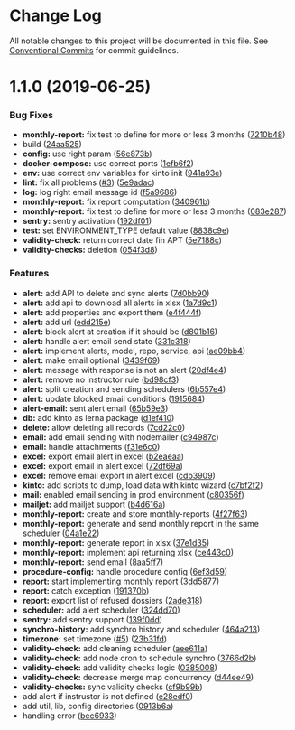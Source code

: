 # Change Log

All notable changes to this project will be documented in this file.
See [Conventional Commits](https://conventionalcommits.org) for commit guidelines.

# 1.1.0 (2019-06-25)


### Bug Fixes

* **monthly-report:** fix test to define for more or less 3 months ([7210b48](https://github.com/SocialGouv/work-in-france-backoffice/commit/7210b48))
* build ([24aa525](https://github.com/SocialGouv/work-in-france-backoffice/commit/24aa525))
* **config:** use right param ([56e873b](https://github.com/SocialGouv/work-in-france-backoffice/commit/56e873b))
* **docker-compose:** use correct ports ([1efb6f2](https://github.com/SocialGouv/work-in-france-backoffice/commit/1efb6f2))
* **env:** use correct env variables for kinto init ([941a93e](https://github.com/SocialGouv/work-in-france-backoffice/commit/941a93e))
* **lint:** fix all problems ([#3](https://github.com/SocialGouv/work-in-france-backoffice/issues/3)) ([5e9adac](https://github.com/SocialGouv/work-in-france-backoffice/commit/5e9adac))
* **log:** log right email message id ([f5a9686](https://github.com/SocialGouv/work-in-france-backoffice/commit/f5a9686))
* **monthly-report:** fix report computation ([340961b](https://github.com/SocialGouv/work-in-france-backoffice/commit/340961b))
* **monthly-report:** fix test to define for more or less 3 months ([083e287](https://github.com/SocialGouv/work-in-france-backoffice/commit/083e287))
* **sentry:** sentry activation ([192df01](https://github.com/SocialGouv/work-in-france-backoffice/commit/192df01))
* **test:** set ENVIRONMENT_TYPE default value ([8838c9e](https://github.com/SocialGouv/work-in-france-backoffice/commit/8838c9e))
* **validity-check:** return correct date fin APT ([5e7188c](https://github.com/SocialGouv/work-in-france-backoffice/commit/5e7188c))
* **validity-checks:** deletion ([054f3d8](https://github.com/SocialGouv/work-in-france-backoffice/commit/054f3d8))


### Features

* **alert:** add API to delete and sync alerts ([7d0bb90](https://github.com/SocialGouv/work-in-france-backoffice/commit/7d0bb90))
* **alert:** add api to download all alerts in xlsx ([1a7d9c1](https://github.com/SocialGouv/work-in-france-backoffice/commit/1a7d9c1))
* **alert:** add properties and export them ([e4f444f](https://github.com/SocialGouv/work-in-france-backoffice/commit/e4f444f))
* **alert:** add url ([edd215e](https://github.com/SocialGouv/work-in-france-backoffice/commit/edd215e))
* **alert:** block alert at creation if it should be ([d801b16](https://github.com/SocialGouv/work-in-france-backoffice/commit/d801b16))
* **alert:** handle alert email send state ([331c318](https://github.com/SocialGouv/work-in-france-backoffice/commit/331c318))
* **alert:** implement alerts, model, repo, service, api ([ae09bb4](https://github.com/SocialGouv/work-in-france-backoffice/commit/ae09bb4))
* **alert:** make email optional ([3439f69](https://github.com/SocialGouv/work-in-france-backoffice/commit/3439f69))
* **alert:** message with response is not an alert ([20df4e4](https://github.com/SocialGouv/work-in-france-backoffice/commit/20df4e4))
* **alert:** remove no instructor rule ([bd98cf3](https://github.com/SocialGouv/work-in-france-backoffice/commit/bd98cf3))
* **alert:** split creation and sending schedulers ([6b557e4](https://github.com/SocialGouv/work-in-france-backoffice/commit/6b557e4))
* **alert:** update blocked email conditions ([1915684](https://github.com/SocialGouv/work-in-france-backoffice/commit/1915684))
* **alert-email:** sent alert email ([65b59e3](https://github.com/SocialGouv/work-in-france-backoffice/commit/65b59e3))
* **db:** add kinto as lerna package ([d1ef410](https://github.com/SocialGouv/work-in-france-backoffice/commit/d1ef410))
* **delete:** allow deleting all records ([7cd22c0](https://github.com/SocialGouv/work-in-france-backoffice/commit/7cd22c0))
* **email:** add email sending with nodemailer ([c94987c](https://github.com/SocialGouv/work-in-france-backoffice/commit/c94987c))
* **email:** handle attachments ([f31e6c0](https://github.com/SocialGouv/work-in-france-backoffice/commit/f31e6c0))
* **excel:** export email alert in excel ([b2eaeaa](https://github.com/SocialGouv/work-in-france-backoffice/commit/b2eaeaa))
* **excel:** export email in alert excel ([72df69a](https://github.com/SocialGouv/work-in-france-backoffice/commit/72df69a))
* **excel:** remove email export in alert excel ([cdb3909](https://github.com/SocialGouv/work-in-france-backoffice/commit/cdb3909))
* **kinto:** add scripts to dump, load data with kinto wizard ([c7bf2f2](https://github.com/SocialGouv/work-in-france-backoffice/commit/c7bf2f2))
* **mail:** enabled email sending in prod environment ([c80356f](https://github.com/SocialGouv/work-in-france-backoffice/commit/c80356f))
* **mailjet:** add mailjet support ([b4d616a](https://github.com/SocialGouv/work-in-france-backoffice/commit/b4d616a))
* **monthly-report:** create and store monthly-reports ([4f27f63](https://github.com/SocialGouv/work-in-france-backoffice/commit/4f27f63))
* **monthly-report:** generate and send monthly report in the same scheduler ([04a1e22](https://github.com/SocialGouv/work-in-france-backoffice/commit/04a1e22))
* **monthly-report:** generate report in xlsx ([37e1d35](https://github.com/SocialGouv/work-in-france-backoffice/commit/37e1d35))
* **monthly-report:** implement api returning xlsx ([ce443c0](https://github.com/SocialGouv/work-in-france-backoffice/commit/ce443c0))
* **monthly-report:** send email ([8aa5ff7](https://github.com/SocialGouv/work-in-france-backoffice/commit/8aa5ff7))
* **procedure-config:** handle procedure config ([6ef3d59](https://github.com/SocialGouv/work-in-france-backoffice/commit/6ef3d59))
* **report:**  start implementing monthly report ([3dd5877](https://github.com/SocialGouv/work-in-france-backoffice/commit/3dd5877))
* **report:** catch exception ([191370b](https://github.com/SocialGouv/work-in-france-backoffice/commit/191370b))
* **report:** export list of refused dossiers ([2ade318](https://github.com/SocialGouv/work-in-france-backoffice/commit/2ade318))
* **scheduler:** add alert scheduler ([324dd70](https://github.com/SocialGouv/work-in-france-backoffice/commit/324dd70))
* **sentry:** add sentry support ([139f0dd](https://github.com/SocialGouv/work-in-france-backoffice/commit/139f0dd))
* **synchro-history:** add synchro history and scheduler ([464a213](https://github.com/SocialGouv/work-in-france-backoffice/commit/464a213))
* **timezone:** set timezone ([#5](https://github.com/SocialGouv/work-in-france-backoffice/issues/5)) ([23b31fd](https://github.com/SocialGouv/work-in-france-backoffice/commit/23b31fd))
* **validity-check:** add cleaning scheduler ([aee611a](https://github.com/SocialGouv/work-in-france-backoffice/commit/aee611a))
* **validity-check:** add node cron to schedule synchro ([3766d2b](https://github.com/SocialGouv/work-in-france-backoffice/commit/3766d2b))
* **validity-check:** add validity checks logic ([0385008](https://github.com/SocialGouv/work-in-france-backoffice/commit/0385008))
* **validity-check:** decrease merge map concurrency ([d44ee49](https://github.com/SocialGouv/work-in-france-backoffice/commit/d44ee49))
* **validity-checks:** sync validity checks ([cf9b99b](https://github.com/SocialGouv/work-in-france-backoffice/commit/cf9b99b))
* add alert if instrustor is not defined ([e28edf0](https://github.com/SocialGouv/work-in-france-backoffice/commit/e28edf0))
* add util, lib, config directories ([0913b6a](https://github.com/SocialGouv/work-in-france-backoffice/commit/0913b6a))
* handling error ([bec6933](https://github.com/SocialGouv/work-in-france-backoffice/commit/bec6933))
